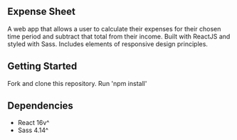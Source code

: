 ## Expense Sheet

A web app that allows a user to calculate their expenses for their chosen time period and subtract that total from their income. Built with ReactJS and styled with Sass. Includes elements of responsive design principles.

## Getting Started

Fork and clone this repository.
Run 'npm install'

## Dependencies

* React 16v^
* Sass 4.14^
